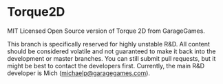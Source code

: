 Torque2D
========

MIT Licensed Open Source version of Torque 2D from GarageGames. 

This branch is specifically reserved for highly unstable R&D. All content should be considered volatile and not guaranteed to make it back into the development or master branches. You can still submit pull requests, but it might be best to contact the developers first. Currently, the main R&D developer is Mich (michaelp@garagegames.com).
